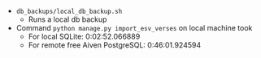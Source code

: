 - `db_backups/local_db_backup.sh`
  - Runs a local db backup
- Command `python manage.py import_esv_verses` on local machine took
    - For local SQLite: 0:02:52.066889
    - For remote free Aiven PostgreSQL: 0:46:01.924594

